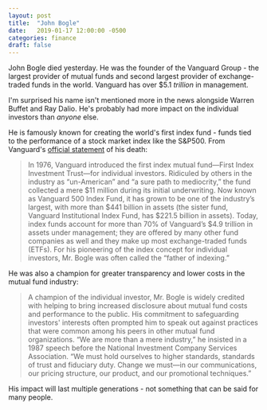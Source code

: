 ```yaml
---
layout: post
title:  "John Bogle"
date:   2019-01-17 12:00:00 -0500
categories: finance
draft: false
---
```


John Bogle died yesterday. He was the founder of the Vanguard Group - the largest provider of mutual funds and second largest provider of exchange-traded funds in the world. Vanguard has over $5.1 _trillion_ in management.

I'm surprised his name isn't mentioned more in the news alongside Warren Buffet and Ray Dalio. He's probably had more impact on the individual investors than _anyone_ else.

He is famously known for creating the world's first index fund - funds tied to the performance of a stock market index like the S&P500. From Vanguard's [official statement](https://pressroom.vanguard.com/news/Press-Release-Vanguard-Announces-Passing-Of-Founder-Jack-Bogle-011619.html) of his death:

> In 1976, Vanguard introduced the first index mutual fund—First Index Investment Trust—for individual investors. Ridiculed by others in the industry as “un-American” and “a sure path to mediocrity,” the fund collected a mere $11 million during its initial underwriting. Now known as Vanguard 500 Index Fund, it has grown to be one of the industry’s largest, with more than $441 billion in assets (the sister fund, Vanguard Institutional Index Fund, has $221.5 billion in assets). Today, index funds account for more than 70% of Vanguard’s $4.9 trillion in assets under management; they are offered by many other fund companies as well and they make up most exchange-traded funds (ETFs). For his pioneering of the index concept for individual investors, Mr. Bogle was often called the “father of indexing.”

He was also a champion for greater transparency and lower costs in the mutual fund industry: 

> A champion of the individual investor, Mr. Bogle is widely credited with helping to bring increased disclosure about mutual fund costs and performance to the public. His commitment to safeguarding investors' interests often prompted him to speak out against practices that were common among his peers in other mutual fund organizations. “We are more than a mere industry,” he insisted in a 1987 speech before the National Investment Company Services Association. “We must hold ourselves to higher standards, standards of trust and fiduciary duty. Change we must—in our communications, our pricing structure, our product, and our promotional techniques.”

His impact will last multiple generations - not something that can be said for many people.